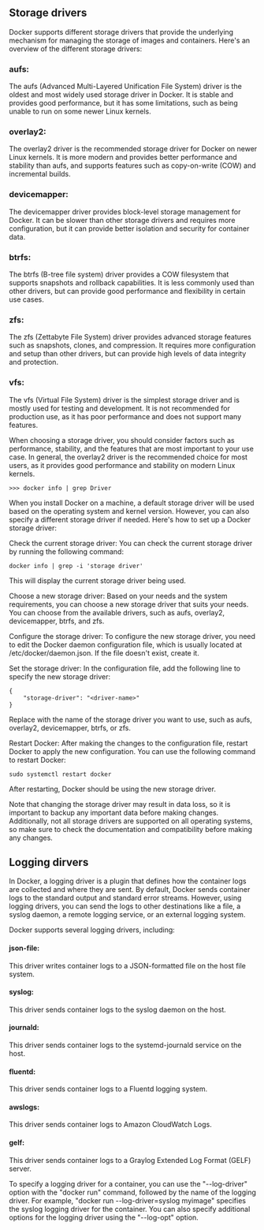 ## Storage drivers

Docker supports different storage drivers that provide the underlying mechanism for managing the storage of images and containers. Here's an overview of the different storage drivers:

### aufs: 
The aufs (Advanced Multi-Layered Unification File System) driver is the oldest and most widely used storage driver in Docker. It is stable and provides good performance, but it has some limitations, such as being unable to run on some newer Linux kernels.

### overlay2: 
The overlay2 driver is the recommended storage driver for Docker on newer Linux kernels. It is more modern and provides better performance and stability than aufs, and supports features such as copy-on-write (COW) and incremental builds.

### devicemapper: 
The devicemapper driver provides block-level storage management for Docker. It can be slower than other storage drivers and requires more configuration, but it can provide better isolation and security for container data.

### btrfs: 
The btrfs (B-tree file system) driver provides a COW filesystem that supports snapshots and rollback capabilities. It is less commonly used than other drivers, but can provide good performance and flexibility in certain use cases.

### zfs: 
The zfs (Zettabyte File System) driver provides advanced storage features such as snapshots, clones, and compression. It requires more configuration and setup than other drivers, but can provide high levels of data integrity and protection.

### vfs:
The vfs (Virtual File System) driver is the simplest storage driver and is mostly used for testing and development. It is not recommended for production use, as it has poor performance and does not support many features.

When choosing a storage driver, you should consider factors such as performance, stability, and the features that are most important to your use case. In general, the overlay2 driver is the recommended choice for most users, as it provides good performance and stability on modern Linux kernels.

```
>>> docker info | grep Driver
```


When you install Docker on a machine, a default storage driver will be used based on the operating system and kernel version. However, you can also specify a different storage driver if needed. Here's how to set up a Docker storage driver:

Check the current storage driver: You can check the current storage driver by running the following command:
```
docker info | grep -i 'storage driver'
```
This will display the current storage driver being used.

Choose a new storage driver: Based on your needs and the system requirements, you can choose a new storage driver that suits your needs. You can choose from the available drivers, such as aufs, overlay2, devicemapper, btrfs, and zfs.

Configure the storage driver: To configure the new storage driver, you need to edit the Docker daemon configuration file, which is usually located at /etc/docker/daemon.json. If the file doesn't exist, create it.

Set the storage driver: In the configuration file, add the following line to specify the new storage driver:
```
{
    "storage-driver": "<driver-name>"
}
```
Replace <driver-name> with the name of the storage driver you want to use, such as aufs, overlay2, devicemapper, btrfs, or zfs.

Restart Docker: After making the changes to the configuration file, restart Docker to apply the new configuration. You can use the following command to restart Docker:
```
sudo systemctl restart docker
```
After restarting, Docker should be using the new storage driver.

Note that changing the storage driver may result in data loss, so it is important to backup any important data before making changes. Additionally, not all storage drivers are supported on all operating systems, so make sure to check the documentation and compatibility before making any changes.
  
  
## Logging dirvers
    
In Docker, a logging driver is a plugin that defines how the container logs are collected and where they are sent. By default, Docker sends container logs to the standard output and standard error streams. However, using logging drivers, you can send the logs to other destinations like a file, a syslog daemon, a remote logging service, or an external logging system.

Docker supports several logging drivers, including:

#### json-file: 
This driver writes container logs to a JSON-formatted file on the host file system.

#### syslog: 
This driver sends container logs to the syslog daemon on the host.

#### journald: 
This driver sends container logs to the systemd-journald service on the host.

#### fluentd: 
This driver sends container logs to a Fluentd logging system.

#### awslogs: 
This driver sends container logs to Amazon CloudWatch Logs.

#### gelf: 
This driver sends container logs to a Graylog Extended Log Format (GELF) server.

To specify a logging driver for a container, you can use the "--log-driver" option with the "docker run" command, followed by the name of the logging driver. For example, "docker run --log-driver=syslog myimage" specifies the syslog logging driver for the container. You can also specify additional options for the logging driver using the "--log-opt" option.



